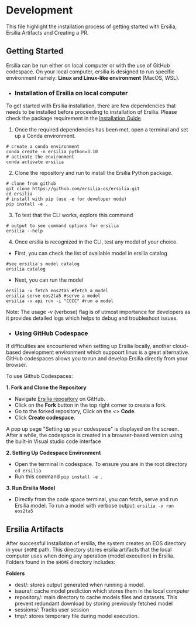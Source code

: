 # Development
This file highlight the installation process of getting started with Ersilia, Ersilia Artifacts and Creating a PR.

## Getting Started
Ersilia can be run either on local computer or with the use of GitHub codespace. On your local computer, ersilia is designed to run specific environment
namely: **Linux and Linux-like environment** (MacOS, WSL).

- ### Installation of Ersilia on local computer
To get started with Ersilia installation, there are few dependencies that needs to be installed before proceeding to installation of Ersilia. Please check the package requirement
in the [Installation Guide](https://ersilia.gitbook.io/ersilia-book/ersilia-model-hub/installation)
1. Once the required dependencies has been met, open a terminal and set up a Conda environment.

```
# create a conda environment
conda create -n ersilia python=3.10
# activate the environment
conda activate ersilia
```
2. Clone the repository and run to install the Ersilia Python package.
```
# clone from github
git clone https://github.com/ersilia-os/ersilia.git
cd ersilia
# install with pip (use -e for developer mode)
pip install -e .
```
3. To test that the CLI works, explore this command
```
# output to see command options for ersilia
ersilia --help
```
4. Once ersilia is recognized in the CLI, test any model of your choice.
- First, you can check the list of available model in ersilia catalog
```
#see ersilia's model catalog
ersilia catalog
```
- Next, you can run the model
```
ersilia -v fetch eos2ta5 #fetch a model
ersilia serve eos2ta5 #serve a model
ersilia -v api run -i "CCCC" #run a model
```

Note: The usage -v (verbose) flag is of utmost importance for developers as it provides detailed logs which helps to debug and troubleshoot issues.

- ### Using GitHub Codespace
If difficulties are encountered when setting up Ersilia locally, another cloud-based development environment which suppoort linux is a great alternative.
GitHub codespaces allows you to run and develop Ersilia directly from your browser.

To use Github Codespaces:

 **1. Fork and Clone the Repository**
 
 - Navigate [Ersilia repository](https://github.com/ersilia-os/ersilia) on GitHub.
 - Click on the **Fork** button in the top right corner to create a fork.
 - Go to the forked repository, Click on the <> **Code**.
 - Click **Create codespace**.
   
A pop up page "Setting up your codespace" is displayed on the screen. After a while, the codespace is created in a browser-based version using the built-in 
Visual studio code interface 

**2. Setting Up Codespace Environment**

- Open the terminal in codespace. To ensure you are in the root directory
`cd ersilia`
- Run this command
`pip install -e .`

**3. Run Ersilia Model**
- Directly from the code space terminal, you can fetch, serve and run Ersilia model.
To run a model with verbose output:
`ersilia -v run eos2ta5`


## Ersilia Artifacts
After successful installation of ersilia, the system creates an EOS directory in your `$HOME` path. This directory stores
ersilia artifacts that the local computer uses when doing any operation (model execution) in Ersilia.
Folders found in the `$HOME` directory includes:

**Folders**
- dest/: stores output generated when running a model.
- isaura/: cache model prediction which stores them in the local computer
- repository/: main directory to cache models files and datasets. This prevent redundant download by storing previously fetched model
- sessions/: Tracks user session
- tmp/: stores temporary file during model execution.


  



